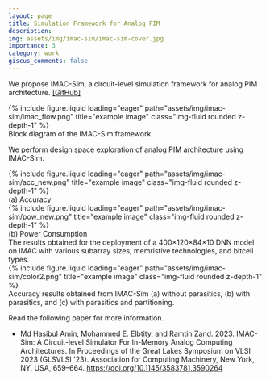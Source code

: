 ```yaml
---
layout: page
title: Simulation Framework for Analog PIM
description:
img: assets/img/imac-sim/imac-sim-cover.jpg
importance: 3
category: work
giscus_comments: false
---
```


We propose IMAC-Sim, a circuit-level simulation framework for analog PIM architecture. [[GitHub]](https://github.com/iCAS-Lab/IMAC-Sim)

<div class="row justify-content-center">
    <div class="col-sm-8 mt-3 mt-md-0">
        {% include figure.liquid loading="eager" path="assets/img/imac-sim/imac_flow.png" title="example image" class="img-fluid rounded z-depth-1" %}
    </div>
</div>
<div class="caption">
    Block diagram of the IMAC-Sim framework.
</div>

We perform design space exploration of analog PIM architecture using IMAC-Sim.

<div class="row">
    <div class="col-sm mt-3 mt-md-0">
        {% include figure.liquid loading="eager" path="assets/img/imac-sim/acc_new.png" title="example image" class="img-fluid rounded z-depth-1" %}
        <div class="caption">
            (a) Accuracy
        </div>
    </div>
    <div class="col-sm mt-3 mt-md-0">
        {% include figure.liquid loading="eager" path="assets/img/imac-sim/pow_new.png" title="example image" class="img-fluid rounded z-depth-1" %}
        <div class="caption">
            (b) Power Consumption
        </div>
    </div>
</div>
<div class="caption">
     The results obtained for the deployment of a 400×120×84×10 DNN model on IMAC with various subarray sizes, memristive technologies, and bitcell types.
</div>

<div class="row justify-content-center">
    <div class="col-sm-8 mt-3 mt-md-0">
        {% include figure.liquid loading="eager" path="assets/img/imac-sim/color2.png" title="example image" class="img-fluid rounded z-depth-1" %}
    </div>
</div>
<div class="caption">
    Accuracy results obtained from IMAC-Sim (a) without parasitics, (b) with parasitics, and (c) with parasitics and partitioning.
</div>

Read the following paper for more information.

- Md Hasibul Amin, Mohammed E. Elbtity, and Ramtin Zand. 2023. IMAC-Sim: A Circuit-level Simulator For In-Memory Analog Computing Architectures. In Proceedings of the Great Lakes Symposium on VLSI 2023 (GLSVLSI '23). Association for Computing Machinery, New York, NY, USA, 659–664. https://doi.org/10.1145/3583781.3590264
